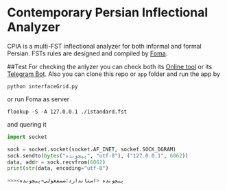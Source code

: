 # Contemporary Persian Inflectional Analyzer
CPIA is a multi-FST inflectional analyzer for both informal and formal Persian. FSTs rules are designed and compiled by [Foma](https://fomafst.github.io/).

##Test
For checking the anlyzer you can check both its [Online tool](http://infarsi.herokuapp.com/) or
its [Telegram Bot](https://t.me/infarsi_bot). Also you can clone this repo or `app` folder and run the app by
```batch
python interfaceGrid.py
```
or run Foma as server
```batch
flookup -S -A 127.0.0.1 ./1standard.fst
```
and quering it
```python
import socket

sock = socket.socket(socket.AF_INET, socket.SOCK_DGRAM)
sock.sendto(bytes("پیچونده", "utf-8"), ("127.0.0.1", 6062))
data, addr = sock.recvfrom(6062)
print(str(data, encoding="utf-8")

>>><پیچونده <استاندارد:صمفعولی=پیچونده
```
